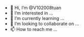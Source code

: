 - 👋 Hi, I’m @V102008tuan
- 👀 I’m interested in ...
- 🌱 I’m currently learning ...
- 💞️ I’m looking to collaborate on ...
- 📫 How to reach me ...

<!---
V102008tuan/V102008tuan is a ✨ special ✨ repository because its `README.md` (this file) appears on your GitHub profile.
You can click the Preview link to take a look at your changes.
--->
